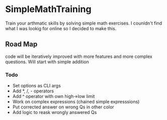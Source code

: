 # SimpleMathTraining

Train your arthmatic skills by solving simple math exercises. I counldn't find what I was lookig for online so I decided to make this.

## Road Map

code will be iteratively improved with more features and more complex questions.
Will start with simple addition

### Todo

* Set options as CLI args
* Add *, /, - operators
* Add ^ operator with own high->low limit
* Work on complex expressions (chained simple expresssions)
* Put corrected answer on wrong Qs in other color
* Add logic to reask wrongly answered Qs

